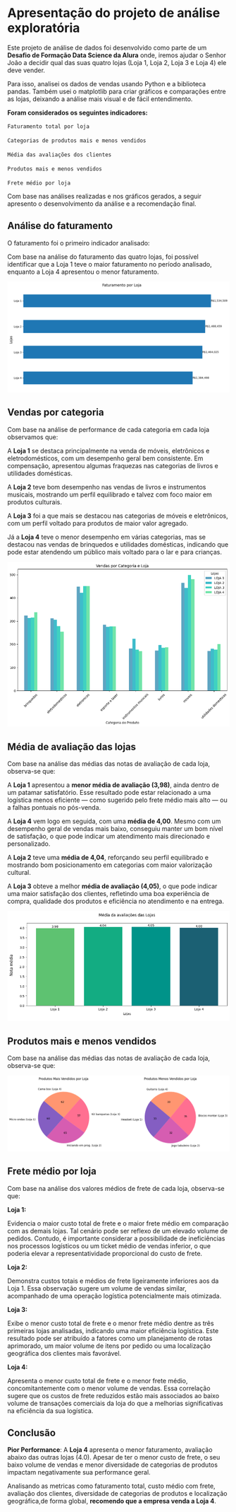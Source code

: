# **Apresentação do projeto de análise exploratória**


Este projeto de análise de dados foi desenvolvido como parte de um **Desafio de Formação Data Science da Alura** onde, iremos ajudar o Senhor João a decidir qual das suas quatro lojas (Loja 1, Loja 2, Loja 3 e Loja 4) ele deve vender. 

Para isso, analisei os dados de vendas usando Python e a biblioteca pandas. Também usei o matplotlib para criar gráficos e comparações entre as lojas, deixando a análise mais visual e de fácil entendimento.

**Foram considerados os seguintes indicadores:**

```
Faturamento total por loja

Categorias de produtos mais e menos vendidos

Média das avaliações dos clientes

Produtos mais e menos vendidos

Frete médio por loja

```

Com base nas análises realizadas e nos gráficos gerados, a seguir apresento o desenvolvimento da análise e a recomendação final.

## Análise do faturamento

O faturamento foi o primeiro indicador analisado:

Com base na análise do faturamento das quatro lojas, foi possível identificar que a Loja 1 teve o maior faturamento no período analisado, enquanto a Loja 4 apresentou o menor faturamento.

![Gráfico de Vendas](imagens/1.png)

## Vendas por categoria

Com base na análise de performance de cada categoria em cada loja observamos que:

A **Loja 1** se destaca principalmente na venda de móveis, eletrônicos e eletrodomésticos, com um desempenho geral bem consistente. Em compensação, apresentou algumas fraquezas nas categorias de livros e utilidades domésticas.

A **Loja 2** teve bom desempenho nas vendas de livros e instrumentos musicais, mostrando um perfil equilibrado e talvez com foco maior em produtos culturais.

A **Loja 3** foi a que mais se destacou nas categorias de móveis e eletrônicos, com um perfil voltado para produtos de maior valor agregado.

Já a **Loja 4** teve o menor desempenho em várias categorias, mas se destacou nas vendas de brinquedos e utilidades domésticas, indicando que pode estar atendendo um público mais voltado para o lar e para crianças.

![Gráfico de Vendas](imagens/2.png)

## Média de avaliação das lojas

Com base na análise das médias das notas de avaliação de cada loja, observa-se que: 

A **Loja 1** apresentou a **menor média de avaliação (3,98)**, ainda dentro de um patamar satisfatório. Esse resultado pode estar relacionado a uma logística menos eficiente — como sugerido pelo frete médio mais alto — ou a falhas pontuais no pós-venda.

A **Loja 4** vem logo em seguida, com uma **média de 4,00**. Mesmo com um desempenho geral de vendas mais baixo, conseguiu manter um bom nível de satisfação, o que pode indicar um atendimento mais direcionado e personalizado.

A **Loja 2** teve uma **média de 4,04**, reforçando seu perfil equilibrado e mostrando bom posicionamento em categorias com maior valorização cultural.

A **Loja 3** obteve a melhor **média de avaliação (4,05)**, o que pode indicar uma maior satisfação dos clientes, refletindo uma boa experiência de compra, qualidade dos produtos e eficiência no atendimento e na entrega.

![Gráfico de Vendas](imagens/3.png)


## Produtos mais e menos vendidos

Com base na análise das médias das notas de avaliação de cada loja, observa-se que:

![Gráfico de Vendas4](imagens/4.png)

## Frete médio por loja

Com base na análise dos valores médios de frete de cada loja, observa-se que:

**Loja 1:**

Evidencia o maior custo total de frete e o maior frete médio em comparação com as demais lojas. Tal cenário pode ser reflexo de um elevado volume de pedidos. Contudo, é importante considerar a possibilidade de ineficiências nos processos logísticos ou um ticket médio de vendas inferior, o que poderia elevar a representatividade proporcional do custo de frete.

**Loja 2:**

Demonstra custos totais e médios de frete ligeiramente inferiores aos da Loja 1. Essa observação sugere um volume de vendas similar, acompanhado de uma operação logística potencialmente mais otimizada.

**Loja 3:**

Exibe o menor custo total de frete e o menor frete médio dentre as três primeiras lojas analisadas, indicando uma maior eficiência logística. Este resultado pode ser atribuído a fatores como um planejamento de rotas aprimorado, um maior volume de itens por pedido ou uma localização geográfica dos clientes mais favorável.

**Loja 4:**

Apresenta o menor custo total de frete e o menor frete médio, concomitantemente com o menor volume de vendas. Essa correlação sugere que os custos de frete reduzidos estão mais associados ao baixo volume de transações comerciais da loja do que a melhorias significativas na eficiência da sua logística.

## Conclusão


**Pior Performance**: A **Loja 4** apresenta o menor faturamento, avaliação abaixo das outras lojas (4.0). Apesar de ter o menor custo de frete, o seu baixo volume de vendas e menor diversidade de categorias de produtos impactam negativamente sua performance geral.

Analisando as metricas como faturamento total, custo médio com frete, avaliação dos clientes, diversidade de categorias de produtos e localização geográfica,de forma global,  **recomendo que a empresa venda a Loja 4**.
